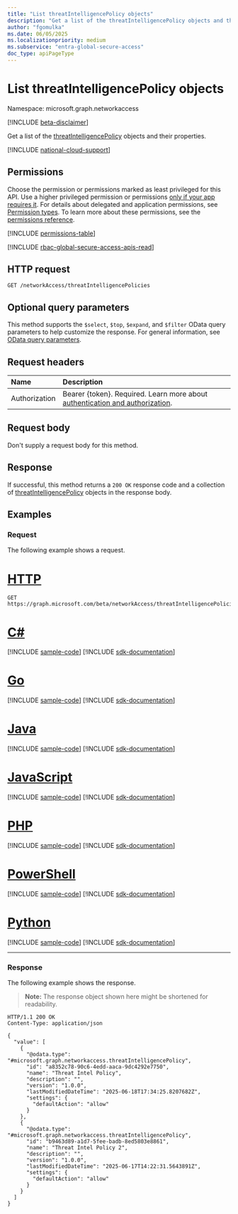 ```yaml
---
title: "List threatIntelligencePolicy objects"
description: "Get a list of the threatIntelligencePolicy objects and their properties."
author: "fgomulka"
ms.date: 06/05/2025
ms.localizationpriority: medium
ms.subservice: "entra-global-secure-access"
doc_type: apiPageType
---
```


# List threatIntelligencePolicy objects

Namespace: microsoft.graph.networkaccess

[!INCLUDE [beta-disclaimer](../../includes/beta-disclaimer.md)]

Get a list of the [threatIntelligencePolicy](../resources/networkaccess-threatintelligencepolicy.md) objects and their properties.

[!INCLUDE [national-cloud-support](../../includes/global-only.md)]

## Permissions

Choose the permission or permissions marked as least privileged for this API. Use a higher privileged permission or permissions [only if your app requires it](/graph/permissions-overview#best-practices-for-using-microsoft-graph-permissions). For details about delegated and application permissions, see [Permission types](/graph/permissions-overview#permission-types). To learn more about these permissions, see the [permissions reference](/graph/permissions-reference).

<!-- { "blockType": "permissions", "name": "networkaccess_networkaccessroot_list_threatintelligencepolicies" } -->
[!INCLUDE [permissions-table](../includes/permissions/networkaccess-networkaccessroot-list-threatintelligencepolicies-permissions.md)]

[!INCLUDE [rbac-global-secure-access-apis-read](../includes/rbac-for-apis/rbac-global-secure-access-apis-read.md)]


## HTTP request

<!-- {
  "blockType": "ignored"
}
-->
```http
GET /networkAccess/threatIntelligencePolicies
```

## Optional query parameters

This method supports the `$select`, `$top`, `$expand`, and `$filter` OData query parameters to help customize the response.  For general information, see [OData query parameters](/graph/query-parameters).

## Request headers

|Name|Description|
|:---|:---|
|Authorization|Bearer {token}. Required. Learn more about [authentication and authorization](/graph/auth/auth-concepts).|

## Request body

Don't supply a request body for this method.

## Response

If successful, this method returns a `200 OK` response code and a collection of [threatIntelligencePolicy](../resources/networkaccess-threatintelligencepolicy.md) objects in the response body.

## Examples

### Request

The following example shows a request.
# [HTTP](#tab/http)
<!-- {
  "blockType": "request",
  "name": "list_threatintelligencepolicy"
}
-->
```http
GET https://graph.microsoft.com/beta/networkAccess/threatIntelligencePolicies
```

# [C#](#tab/csharp)
[!INCLUDE [sample-code](../includes/snippets/csharp/list-threatintelligencepolicy-csharp-snippets.md)]
[!INCLUDE [sdk-documentation](../includes/snippets/snippets-sdk-documentation-link.md)]

# [Go](#tab/go)
[!INCLUDE [sample-code](../includes/snippets/go/list-threatintelligencepolicy-go-snippets.md)]
[!INCLUDE [sdk-documentation](../includes/snippets/snippets-sdk-documentation-link.md)]

# [Java](#tab/java)
[!INCLUDE [sample-code](../includes/snippets/java/list-threatintelligencepolicy-java-snippets.md)]
[!INCLUDE [sdk-documentation](../includes/snippets/snippets-sdk-documentation-link.md)]

# [JavaScript](#tab/javascript)
[!INCLUDE [sample-code](../includes/snippets/javascript/list-threatintelligencepolicy-javascript-snippets.md)]
[!INCLUDE [sdk-documentation](../includes/snippets/snippets-sdk-documentation-link.md)]

# [PHP](#tab/php)
[!INCLUDE [sample-code](../includes/snippets/php/list-threatintelligencepolicy-php-snippets.md)]
[!INCLUDE [sdk-documentation](../includes/snippets/snippets-sdk-documentation-link.md)]

# [PowerShell](#tab/powershell)
[!INCLUDE [sample-code](../includes/snippets/powershell/list-threatintelligencepolicy-powershell-snippets.md)]
[!INCLUDE [sdk-documentation](../includes/snippets/snippets-sdk-documentation-link.md)]

# [Python](#tab/python)
[!INCLUDE [sample-code](../includes/snippets/python/list-threatintelligencepolicy-python-snippets.md)]
[!INCLUDE [sdk-documentation](../includes/snippets/snippets-sdk-documentation-link.md)]

---

### Response

The following example shows the response.
>**Note:** The response object shown here might be shortened for readability.
<!-- {
  "blockType": "response",
  "truncated": true,
  "@odata.type": "microsoft.graph.networkaccess.threatIntelligencePolicy"
}
-->
```http
HTTP/1.1 200 OK
Content-Type: application/json

{
  "value": [
    {
      "@odata.type": "#microsoft.graph.networkaccess.threatIntelligencePolicy",
      "id": "a8352c78-90c6-4edd-aaca-9dc4292e7750",
      "name": "Threat Intel Policy",
      "description": "",
      "version": "1.0.0",
      "lastModifiedDateTime": "2025-06-18T17:34:25.8207682Z",
      "settings": {
        "defaultAction": "allow"
      }
    },
    {
      "@odata.type": "#microsoft.graph.networkaccess.threatIntelligencePolicy",
      "id": "b9463d89-a1d7-5fee-badb-8ed5803e8861",
      "name": "Threat Intel Policy 2",
      "description": "",
      "version": "1.0.0",
      "lastModifiedDateTime": "2025-06-17T14:22:31.5643891Z",
      "settings": {
        "defaultAction": "allow"
      }
    }
  ]
}
```

